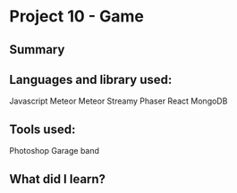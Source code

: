 # Project 10 - Game
## Summary 


## Languages and library used:
Javascript
Meteor
Meteor Streamy
Phaser
React
MongoDB
## Tools used:
Photoshop
Garage band

## What did I learn?